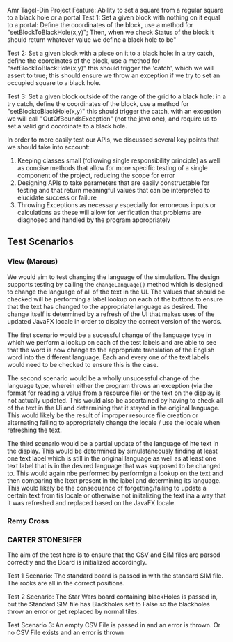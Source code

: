 Amr Tagel-Din
Project Feature:
Ability to set a square from a regular square to a black hole or a portal
Test 1:
Set a given block with nothing on it equal to a portal:
Define the coordinates of the block, use a method for "setBlockToBlackHole(x,y)";
Then, when we check Status of the block it should return whatever value we define a black hole to be"

Test 2:
Set a given block with a piece on it to a black hole:
in a try catch, define the coordinates of the block, use a method for "setBlockToBlackHole(x,y)"
this should trigger the 'catch', which we will assert to true; this should ensure we throw an 
exception if we try to set an occupied square to a black hole.

Test 3:
Set a given block outside of the range of the grid to a black hole:
in a try catch, define the coordinates of the block, use a method for "setBlocktoBlackHole(x,y)"
this should trigger the catch, with an exception we will call "OutOfBoundsException" (not the 
java one), and require us to set a valid grid coordinate to a black hole.

In order to more easily test our APIs, we discussed several key points that we should take into
account:

1. Keeping classes small (following single responsibility principle) as well as concise methods that
   allow for more specific testing of a single component of the project, reducing the scope for
   error
2. Designing APIs to take parameters that are easily constructable for testing and that return
   meaningful values that can be interpreted to elucidate success or failure
3. Throwing Exceptions as necessary especially for erroneous inputs or calculations as these will
   allow for verification that problems are diagnosed and handled by the program appropriately

## Test Scenarios

### View (Marcus)

We would aim to test changing the language of the simulation. The design supports testing by calling
the ```changeLanguage()``` method which is designed to change the language of all of the text in the
UI. The values that should be checked will be performing a label lookup on each of the buttons to
ensure that the text has changed to the appropriate language as desired. The change itself is
determined by a refresh of the UI that makes uses of the updated JavaFX locale in order to display
the correct version of the words.

The first scenario would be a sucessful change of the language type in which we perform a lookup on
each of the test labels and are able to see that the word is now change to the appropriate
translation of the English word into the different language. Each and every one of the text labels
would need to be checked to ensure this is the case.

The second scenario would be a wholly unsucessful change of the language type, wherein either the
program throws an exception (via the format for reading a value from a resource file) or the text on
the display is not actually updated. This would also be ascertained by having to check all of the
text in the Ui and determining that it stayed in the original language. This would likely be the
result of improper resource file creation or alternating failing to appropriately change the locale
/ use the locale when refreshing the text.

The third scenario would be a partial update of the language of hte text in the display. This would
be determined by simulataneously finding at least one text label which is still in the original
language as well as at least one text label that is in the desired language that was supposed to be
changed to. This would again nbe performed by performign a lookup on the text and then comparing the
ltext present in the label and determining its language. This would likely be the consequence of
forgetting/failing to update a certain text from tis locale or otherwise not iniitalizing the text
ina a way that it was refreshed and replaced based on the JavaFX locale.

### Remy Cross







### CARTER STONESIFER
The aim of the test here is to ensure that the CSV and SIM files are parsed correctly and the Board is initialized
accordingly.

Test 1 Scenario: The standard board is passed in with the standard SIM file. The rooks are all in the correct positions.

Test 2 Scenario: The Star Wars board containing blackHoles is passed in, but the Standard SIM file has Blackholes set to
False so the blackholes throw an error or get replaced by normal tiles.

Test Scenario 3: An empty CSV File is passed in and an error is thrown. Or no CSV File exists and an error is thrown
